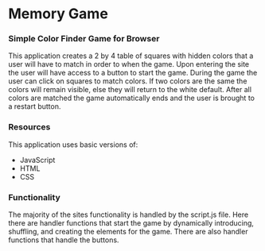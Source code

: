 # Memory Game
### Simple Color Finder Game for Browser

This application creates a 2 by 4 table of squares with hidden colors that a user will have to match in order to when the game. Upon entering the site the user will have access to a button to start the game. During the game the user can
click on squares to match colors. If two colors are the same the colors will remain visible, else they will return to the white default. After all colors are matched the game automatically ends and the user is brought to a restart button.

### Resources

This application uses basic versions of:
- JavaScript
- HTML
- CSS

### Functionality

The majority of the sites functionality is handled by the script.js file. Here there are handler functions that start the game by dynamically introducing, shuffling, and creating the elements for the game. There are also handler functions
that handle the buttons. 
